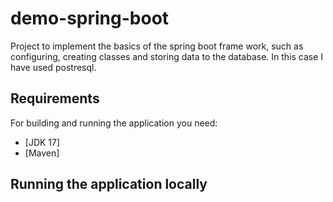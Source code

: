 # demo-spring-boot
Project to implement the basics of the spring boot frame work, such as configuring, creating classes and storing data to the database. 
In this case I have used postresql.

## Requirements

For building and running the application you need:

- [JDK 17]
- [Maven]

## Running the application locally




